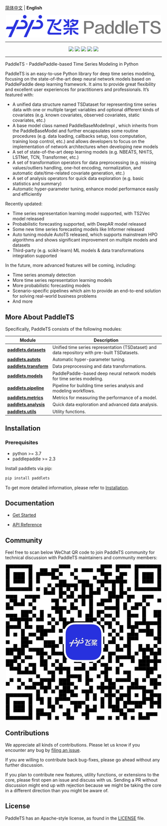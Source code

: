 [简体中文](./README_cn.md) |  **English**

<p align="center">
  <img src="docs/static/images/logo/paddlets-readme-logo.png" align="middle" width=500>
<p>

------------------------------------------------------------------------------------------

<p align="center">
  <a href="https://github.com/PaddlePaddle/PaddleTS/graphs/contributors"><img src="https://img.shields.io/github/contributors/PaddlePaddle/PaddleNLP?color=9ea"></a>
  <a href=""><img src="https://img.shields.io/badge/python-3.7+-aff.svg"></a>
  <a href=""><img src="https://img.shields.io/badge/paddlepaddle-2.3.0+-aff.svg"></a>
  <a href="https://github.com/PaddlePaddle/PaddleTS/commits"><img src="https://img.shields.io/github/commit-activity/m/PaddlePaddle/PaddleTS?color=3af"></a>
  <a href="https://github.com/PaddlePaddle/PaddleTS/issues"><img src="https://img.shields.io/github/issues/PaddlePaddle/PaddleTS?color=9cc"></a>
</p>

--------------------------------------------------------------------------------


PaddleTS - PaddlePaddle-based Time Series Modeling in Python

PaddleTS is an easy-to-use Python library for deep time series modeling,
    focusing on the state-of-the-art deep neural network models based on 
    PaddlePaddle deep learning framework. It aims to provide great flexibility 
    and excellent user experiences for practitioners and professionals. It’s featured with:

* A unified data structure named TSDataset for representing time series data with one 
    or multiple target variables and optional different kinds of covariates 
    (e.g. known covariates, observed covariates, static covariates, etc.)
* A base model class named PaddleBaseModelImpl , which inherits from the PaddleBaseModel 
    and further encapsulates some routine procedures (e.g. data loading, callbacks setup, 
    loss computation, training loop control, etc.) and allows developers to focus on 
    the implementation of network architectures when developing new models
* A set of state-of-the-art deep learning models (e.g. NBEATS, NHiTS, LSTNet, TCN, Transformer, etc.)
* A set of transformation operators for data preprocessing (e.g. missing values/outliers handling, 
    one-hot encoding, normalization, and automatic date/time-related covariate generation, etc.)
* A set of analysis operators for quick data exploration (e.g. basic statistics and summary)
* Automatic hyper-parameter tuning, enhance model performance easily and efficiently

Recently updated:

* Time series representation learning model supported, with TS2Vec model released
* Probabilistic forecasting supported, with DeepAR model released
* Some new time series forecasting models like Informer released
* Auto tuning module AutoTS released, which supports mainstream HPO algorithms and shows significant improvement on multiple models and datasets
* Third-party (e.g. scikit-learn) ML models & data transformations integration supported

In the future, more advanced features will be coming, including:

* Time series anomaly detection
* More time series representation learning models
* More probabilistic forecasting models
* Scenario-specific pipelines which aim to provide an end-to-end solution for solving real-world business problems
* And more


## More About PaddleTS

Specifically, PaddleTS consists of the following modules:


| Module                                                                                                     | Description                                                                                   |
|------------------------------------------------------------------------------------------------------------|-----------------------------------------------------------------------------------------------|
| [**paddlets.datasets**](https://paddlets.readthedocs.io/en/latest/source/modules/datasets/overview.html)   | Unified time series representation (TSDataset) and data repository with pre-built TSDatasets. |
| [**paddlets.autots**](https://paddlets.readthedocs.io/en/latest/source/modules/autots/overview.html)       | Automatic hyper-parameter tuning.                                                             |
| [**paddlets.transform**](https://paddlets.readthedocs.io/en/latest/source/modules/transform/overview.html) | Data preprocessing and data transformations.                                                  |
| [**paddlets.models**](https://paddlets.readthedocs.io/en/latest/source/modules/models/overview.html)       | PaddlePaddle-based deep neural network models for time series modeling.                       |
| [**paddlets.pipeline**](https://paddlets.readthedocs.io/en/latest/source/modules/pipeline/overview.html)   | Pipeline for building time series analysis and modeling workflows.                            |
| [**paddlets.metrics**](https://paddlets.readthedocs.io/en/latest/source/modules/metrics/overview.html)     | Metrics for measuring the performance of a model.                                             |
| [**paddlets.analysis**](https://paddlets.readthedocs.io/en/latest/source/modules/analysis/overview.html)   | Quick data exploration and advanced data analysis.                                            |
| [**paddlets.utils**](https://paddlets.readthedocs.io/en/latest/source/modules/backtest/overview.html)      | Utility functions.                                                                            |


## Installation

### Prerequisites

* python >= 3.7
* paddlepaddle >= 2.3

Install paddlets via pip:
```bash
pip install paddlets
```

To get more detailed information, please refer to [Installation](https://paddlets.readthedocs.io/en/latest/source/installation/overview.html).


## Documentation

* [Get Started](https://paddlets.readthedocs.io/en/latest/source/get_started/get_started.html)

* [API Reference](https://paddlets.readthedocs.io/en/latest/source/api/paddlets.analysis.html)


## Community

Feel free to scan below WeChat QR code to join PaddleTS community for technical discussion with PaddleTS maintainers and community members:
<p align="center">
    <img src="docs/static/images/wechat_qrcode/wechat_qrcode.jpg" align="middle" width=500>
</p>

## Contributions

We appreciate all kinds of contributions. Please let us know if you encounter any bug by [filing an issue](https://github.com/PaddlePaddle/PaddleTS/issues).

If you are willing to contribute back bug-fixes, please go ahead without any further discussion.

If you plan to contribute new features, utility functions, or extensions to the core, please first open an issue and discuss with us.
Sending a PR without discussion might end up with rejection because we might be taking the core in a different direction than you might be aware of.


## License
PaddleTS has an Apache-style license, as found in the [LICENSE](LICENSE) file.
